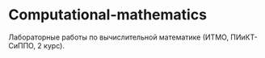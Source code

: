 # Computational-mathematics
 Лабораторные работы по вычислительной математике (ИТМО, ПИиКТ-СиППО, 2 курс).
